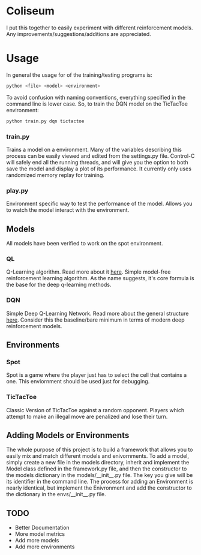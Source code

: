 # Coliseum

I put this together to easily experiment with different reinforcement models. Any improvements/suggestions/additions are appreciated.

# Usage
In general the usage for of the training/testing programs is: 

```bash
python <file> <model> <environment>
```

To avoid confusion with naming conventions, everything specified in the command line is lower case. So, to train the DQN model on the TicTacToe environment:

```bash
python train.py dqn tictactoe
```

### train.py
Trains a model on a environment. Many of the variables describing this process can be easily viewed and edited from the settings.py file. Control-C will safely end all the running threads, and will give you the option to both save the model and display a plot of its performance. It currently only uses randomized memory replay for training.

### play.py
Environment specific way to test the performance of the model. Allows you to watch the model interact with the environment.

## Models
All models have been verified to work on the spot environment. 

### QL
Q-Learning algorithm. Read more about it [here](https://en.wikipedia.org/wiki/Q-learning). Simple model-free reinforcement learning algorithm. As the name suggests, it's core formula is the base for the deep q-learning methods.

### DQN
Simple Deep Q-Learning Network. Read more about the general structure [here](https://storage.googleapis.com/deepmind-media/dqn/DQNNaturePaper.pdf). Consider this the baseline/bare minimum in terms of modern deep reinforcement models.


## Environments
### Spot
Spot is a game where the player just has to select the cell that contains a one. This enviornment should be used just for debugging.

### TicTacToe
Classic Version of TicTacToe against a random opponent. Players which attempt to make an illegal move are penalized and lose their turn.

## Adding Models or Environments
The whole purpose of this project is to build a framework that allows you to easily mix and match different models and enivornments. To add a model, simply create a new file in the models directory, inherit and implement the Model class defined in the framework.py file, and then the constructor to the models dictionary in the models/\_\_init\_\_.py file. The key you give will be its identifier in the command line. The process for adding an Environment is nearly identical, but implement the Enivronment and add the constructor to the dictionary in the envs/\_\_init\_\_.py file.

## TODO
- Better Documentation
- More model metrics
- Add more models
- Add more environments
